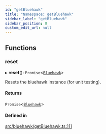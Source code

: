 ```yaml
---
id: "getBluehawk"
title: "Namespace: getBluehawk"
sidebar_label: "getBluehawk"
sidebar_position: 0
custom_edit_url: null
---
```


## Functions

### reset

▸ **reset**(): `Promise`<[`Bluehawk`](../classes/Bluehawk)\>

Resets the bluehawk instance (for unit testing).

#### Returns

`Promise`<[`Bluehawk`](../classes/Bluehawk)\>

#### Defined in

[src/bluehawk/getBluehawk.ts:111](https://github.com/dacharyc/Bluehawk/blob/2b37a07/src/bluehawk/getBluehawk.ts#L111)
